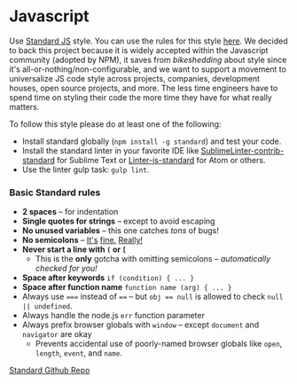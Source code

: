 # Javascript

Use [Standard JS](http://standardjs.com/) style. You can use the rules for this style
[here](http://standardjs.com/rules.html). We decided to back this project because it is
widely accepted within the Javascript community (adopted by NPM), it saves from
*bikeshedding* about style since it's all-or-nothing/non-configurable, and we want to
support a movement to universalize JS code style across projects, companies, development
houses, open source projects, and more. The less time engineers have to spend time on
styling their code the more time they have for what really matters.

To follow this style please do at least one of the following:

* Install standard globally (`npm install -g standard`) and test your code.
* Install the standard linter in your favorite IDE like
  [SublimeLinter-contrib-standard](https://github.com/Flet/SublimeLinter-contrib-standard)
  for Sublime Text or [Linter-js-standard](https://atom.io/packages/linter-js-standard)
  for Atom or others.
* Use the linter gulp task: `gulp lint`.

### Basic Standard rules
- **2 spaces** – for indentation
- **Single quotes for strings** – except to avoid escaping
- **No unused variables** – this one catches *tons* of bugs!
- **No semicolons** – [It's][1] [fine.][2] [Really!][3]
- **Never start a line with `(` or `[`**
  - This is the **only** gotcha with omitting semicolons – *automatically checked for you!*
- **Space after keywords** `if (condition) { ... }`
- **Space after function name** `function name (arg) { ... }`
- Always use `===` instead of `==` – but `obj == null` is allowed to check `null || undefined`.
- Always handle the node.js `err` function parameter
- Always prefix browser globals with `window` – except `document` and `navigator` are okay
  - Prevents accidental use of poorly-named browser globals like `open`, `length`,
    `event`, and `name`.

[1]: http://blog.izs.me/post/2353458699/an-open-letter-to-javascript-leaders-regarding
[2]: http://inimino.org/~inimino/blog/javascript_semicolons
[3]: https://www.youtube.com/watch?v=gsfbh17Ax9I

[Standard Github Repo](https://github.com/feross/standard)
